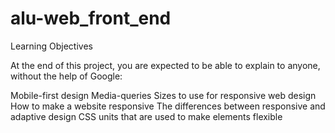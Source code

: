 # alu-web_front_end
Learning Objectives

At the end of this project, you are expected to be able to explain to anyone, without the help of Google:

Mobile-first design
Media-queries
Sizes to use for responsive web design
How to make a website responsive
The differences between responsive and adaptive design
CSS units that are used to make elements flexible
